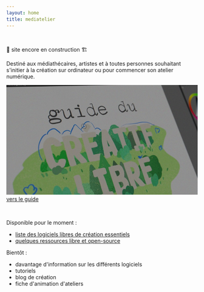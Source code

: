 ```yaml
---
layout: home
title: mediatelier
---
```


<br>

🚧 site encore en construction 🏗️

Destiné aux médiathécaires, artistes et à toutes personnes souhaitant s'initier à la création sur ordinateur ou pour commencer son atelier numérique.

![image guide du créatif libre](/assets/img/guide-du-creatif-libre-wip.jpg)
[vers le guide](guide.html)

<br>

Disponible pour le moment :
- [liste des logiciels libres de création essentiels](guide.html)
- [quelques ressources libre et open-source](/ressources)

Bientôt :
- davantage d'information sur les différents logiciels
- tutoriels
- blog de création
- fiche d'animation d'ateliers
